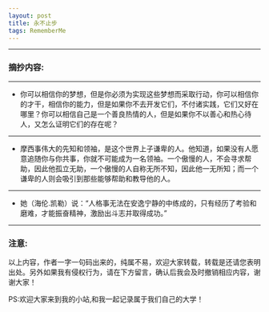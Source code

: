 ```yaml
---
layout: post
title: 永不止步
tags: RememberMe
---
```

--- ---
### 摘抄内容:

--- ---

* 你可以相信你的梦想，但是你必须为实现这些梦想而采取行动，你可以相信你的才干，相信你的能力，但是如果你不去开发它们，不付诸实践，它们又好在哪里？你可以相信自己是一个善良热情的人，但是如果你不以善心和热心待人，又怎么证明它们的存在呢？

--- ---

* 摩西事伟大的先知和领袖，是这个世界上子谦卑的人。他知道，如果没有人愿意追随你与你共事，你就不可能成为一名领袖。一个傲慢的人，不会寻求帮助，因此他孤立无助，一个傲慢的人自称无所不知，因此他一无所知；而一个谦卑的人则会吸引到那些能够帮助和教导他的人。

--- ---

* 她（海伦.凯勒）说：“人格事无法在安逸宁静的中练成的，只有经历了考验和磨难，才能振奋精神，激励出斗志并取得成功。”

--- ---




### 注意:
以上内容，作者一字一句码出来的，纯属不易，欢迎大家转载，转载是还请您表明出处。另外如果我有侵权行为，请在下方留言，确认后我会及时撤销相应内容，谢谢大家！

PS:欢迎大家来到我的小站,和我一起记录属于我们自己的大学！

　
